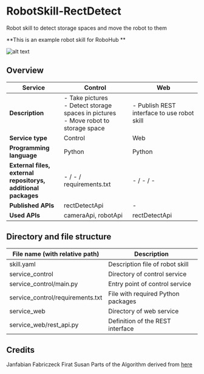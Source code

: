 # RobotSkill-RectDetect
Robot skill to detect storage spaces and move the robot to them

**This is an example robot skill for RoboHub **

![alt text](https://i.stack.imgur.com/5e2Mv.jpg)

## Overview

| Service  | Control  | Web  |
|---|---|---|
| **Description**  | - Take pictures<br>- Detect storage spaces in pictures<br>- Move robot to storage space | - Publish REST interface to use robot skill  |
| **Service type**  | Control  | Web  |
| **Programming language**  | Python  | Python  |
| **External files,<br>external repositorys,<br>additional packages**  | - / - / requirements.txt  | - / - / -  |
| **Published APIs**  | rectDetectApi  | -  |
| **Used APIs**  | cameraApi, robotApi  | rectDetectApi  |

## Directory and file structure

| File name (with relative path)  | Description  |
|---|---|
| skill.yaml  | Description file of robot skill  |
| service_control  | Directory of control service  |
| service_control/main.py  | Entry point of control service  |
| service_control/requirements.txt  | File with required Python packages  |
| service_web  | Directory of web service  |
| service_web/rest_api.py  | Definition of the REST interface  |

## Credits
Janfabian Fabriczeck
Firat Susan
Parts of the Algorithm derived from [here](https://stackoverflow.com/questions/8667818/opencv-c-obj-c-detecting-a-sheet-of-paper-square-detection/8863060)
